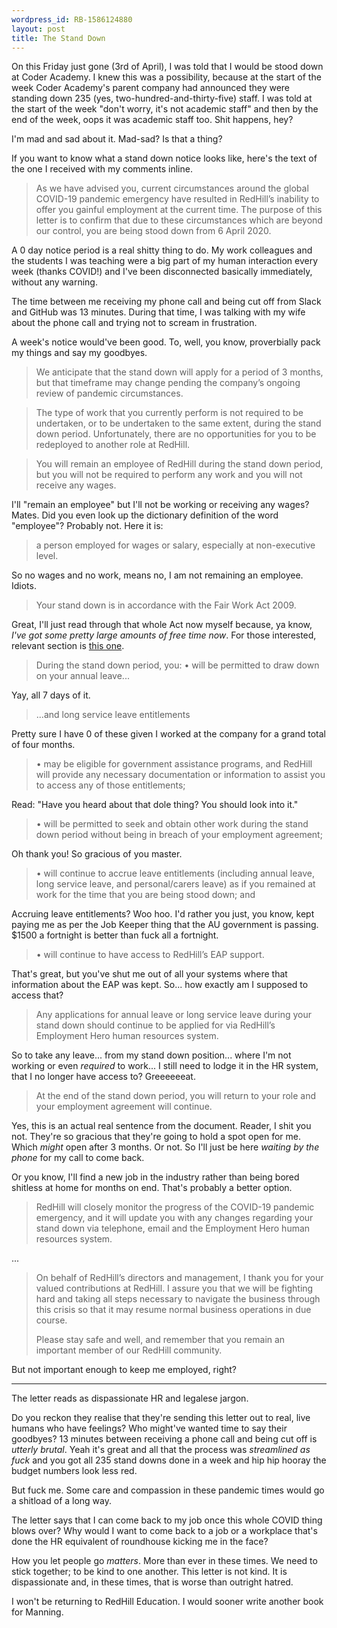 ```yaml
---
wordpress_id: RB-1586124880
layout: post
title: The Stand Down
---
```


On this Friday just gone (3rd of April), I was told that I would be stood down at Coder Academy. I knew this was a possibility, because at the start of the week Coder Academy's parent company had announced they were standing down 235 (yes, two-hundred-and-thirty-five) staff. I was told at the start of the week "don't worry, it's not academic staff" and then by the end of the week, oops it was academic staff too. Shit happens, hey?

I'm mad and sad about it. Mad-sad? Is that a thing?

If you want to know what a stand down notice looks like, here's the text of the one I received with my comments inline.

> As we have advised you, current circumstances around the global COVID-19 pandemic emergency have resulted in RedHill’s inability to offer you gainful employment at the current time. The purpose of this letter is to confirm that due to these circumstances which are beyond our control, you are being stood down from 6 April 2020.

A 0 day notice period is a real shitty thing to do. My work colleagues and the students I was teaching were a big part of my human interaction every week (thanks COVID!) and I've been disconnected basically immediately, without any warning.

The time between me receiving my phone call and being cut off from Slack and GitHub was 13 minutes. During that time, I was talking with my wife about the phone call and trying not to scream in frustration.

A week's notice would've been good. To, well, you know, proverbially pack my things and say my goodbyes.

> We anticipate that the stand down will apply for a period of 3 months, but that timeframe may change pending the company’s ongoing review of pandemic circumstances.

> The type of work that you currently perform is not required to be undertaken, or to be undertaken to the same extent, during the stand down period. Unfortunately, there are no opportunities for you to be redeployed to another role at RedHill.

> You will remain an employee of RedHill during the stand down period, but you will not be required to perform any work and you will not receive any wages.

I'll "remain an employee" but I'll not be working or receiving any wages? Mates. Did you even look up the dictionary definition of the word "employee"? Probably not. Here it is:

> a person employed for wages or salary, especially at non-executive level.

So no wages and no work, means no, I am not remaining an employee. Idiots.

> Your stand down is in accordance with the Fair Work Act 2009.

Great, I'll just read through that whole Act now myself because, ya know, _I've got some pretty large amounts of free time now_. For those interested, relevant section is [this one](http://www7.austlii.edu.au/cgi-bin/viewdoc/au/legis/cth/consol_act/fwa2009114/s524.html).

> During the stand down period, you:
> • will be permitted to draw down on your annual leave...

Yay, all 7 days of it.

> ...and long service leave entitlements

Pretty sure I have 0 of these given I worked at the company for a grand total of four months.

> • may be eligible for government assistance programs, and RedHill will provide any necessary documentation or information to assist you to access any of those entitlements;

Read: "Have you heard about that dole thing? You should look into it."

> • will be permitted to seek and obtain other work during the stand down period without being in breach of your employment agreement;

Oh thank you! So gracious of you master.

> • will continue to accrue leave entitlements (including annual leave, long service leave, and personal/carers leave) as if you remained at work for the time that you are being stood down; and

Accruing leave entitlements? Woo hoo. I'd rather you just, you know, kept paying me as per the Job Keeper thing that the AU government is passing. \$1500 a fortnight is better than fuck all a fortnight.

> • will continue to have access to RedHill’s EAP support.

That's great, but you've shut me out of all your systems where that information about the EAP was kept. So... how exactly am I supposed to access that?

> Any applications for annual leave or long service leave during your stand down should continue to be applied for via RedHill’s Employment Hero human resources system.

So to take any leave... from my stand down position... where I'm not working or even _required_ to work... I still need to lodge it in the HR system, that I no longer have access to? Greeeeeeat.

> At the end of the stand down period, you will return to your role and your employment agreement will continue.

Yes, this is an actual real sentence from the document. Reader, I shit you not. They're so gracious that they're going to hold a spot open for me. Which _might_ open after 3 months. Or not. So I'll just be here _waiting by the phone_ for my call to come back.

Or you know, I'll find a new job in the industry rather than being bored shitless at home for months on end. That's probably a better option.

> RedHill will closely monitor the progress of the COVID-19 pandemic emergency, and it will update you with any changes regarding your stand down via telephone, email and the Employment Hero human resources system.

...

> On behalf of RedHill’s directors and management, I thank you for your valued contributions at RedHill. I assure you that we will be fighting hard and taking all steps necessary to navigate the business through this crisis so that it may resume normal business operations in due course.
>
> Please stay safe and well, and remember that you remain an important member of our RedHill community.

But not important enough to keep me employed, right?

---

The letter reads as dispassionate HR and legalese jargon.

Do you reckon they realise that they're sending this letter out to real, live humans who have feelings? Who might've wanted time to say their goodbyes? 13 minutes between receiving a phone call and being cut off is _utterly brutal_. Yeah it's great and all that the process was _streamlined as fuck_ and you got all 235 stand downs done in a week and hip hip hooray the budget numbers look less red.

But fuck me. Some care and compassion in these pandemic times would go a shitload of a long way.

The letter says that I can come back to my job once this whole COVID thing blows over? Why would I want to come back to a job or a workplace that's done the HR equivalent of roundhouse kicking me in the face?

How you let people go _matters_. More than ever in these times. We need to stick together; to be kind to one another. This letter is not kind. It is dispassionate and, in these times, that is worse than outright hatred.

I won't be returning to RedHill Education. I would sooner write another book for Manning.
